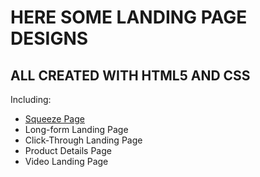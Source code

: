 # HERE SOME LANDING PAGE DESIGNS

## ALL CREATED WITH HTML5 AND CSS

Including:
- [Squeeze Page](./squeeze_page/)
- Long-form Landing Page
- Click-Through Landing Page
- Product Details Page
- Video Landing Page